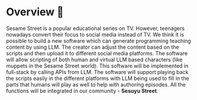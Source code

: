 # Overview 📁
Sesame Street is a popular educational series on TV. However, teenagers nowadays convert their focus to
social media instead of TV. 
We think it is possible to build a new software which can generate
programming teaching content by using LLM. The creator can adjust the content based on the scripts
and then upload it to different social media platforms. The software will allow scripting of both human
and virtual LLM based characters (like muppets in the Sesame Street world). 
This software will be implemented in full-stack by calling APIs from LLM. The software will support playing back the scripts
easily in the different platforms with LLM being used to fill in the parts that humans will play as well to
help with authoring episodes. 
All the functions will be integrated in our community - **Sesuyu Street**.


